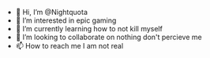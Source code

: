 - 👋 Hi, I’m @Nightquota
- 👀 I’m interested in epic gaming
- 🌱 I’m currently learning how to not kill myself
- 💞️ I’m looking to collaborate on nothing don't percieve me
- 📫 How to reach me I am not real

<!---
Nightquota/Nightquota is a ✨ special ✨ repository because its `README.md` (this file) appears on your GitHub profile.
You can click the Preview link to take a look at your changes.
--->
